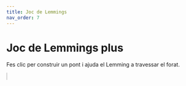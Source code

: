 ```yaml
---
title: Joc de Lemmings
nav_order: 7
---
```

# Joc de Lemmings plus
Fes clic per construir un pont i ajuda el Lemming a travessar el forat.

<canvas id="lemmings" width="400" height="200" style="border:1px solid #ccc"></canvas>
<script src="https://cdnjs.cloudflare.com/ajax/libs/matter-js/0.19.0/matter.min.js"></script>
<script defer src="{{ '/assets/js/lemmings.js' | relative_url }}"></script>
